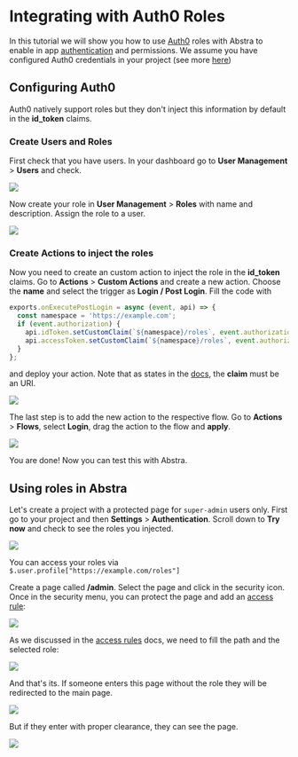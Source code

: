 # Integrating with Auth0 Roles

In this tutorial we will show you how to use [Auth0](https://auth0.com) roles with Abstra to enable in app [authentication](../../docs/project-settings/authentication.md) and permissions. We assume you have configured Auth0 credentials in your project (see more [here](auth-with-auth0.md))&#x20;

## Configuring Auth0

Auth0 natively support roles but they don't inject this information by default in the **id\_token** claims.&#x20;

### Create Users and Roles

First check that you have users. In your dashboard go to **User Management** > **Users** and check.

![](../../.gitbook/assets/users.gif)

Now create your role in **User Management** > **Roles** with name and description. Assign the role to a user.

![](../../.gitbook/assets/role.gif)

### Create Actions to inject the roles

Now you need to create an custom action to inject the role in the **id\_token** claims. Go to **Actions** > **Custom Actions** and create a new action. Choose the **name** and select the trigger as **Login / Post Login**. Fill the code with

```javascript
exports.onExecutePostLogin = async (event, api) => {
  const namespace = 'https://example.com';
  if (event.authorization) {
    api.idToken.setCustomClaim(`${namespace}/roles`, event.authorization.roles);
    api.accessToken.setCustomClaim(`${namespace}/roles`, event.authorization.roles);
  }
};
```

&#x20;and deploy your action. Note that as states in the [docs](https://auth0.com/docs/actions/triggers/post-login#add-user-roles-to-tokens), the **claim** must be an URI.

![](../../.gitbook/assets/create-action.gif)

The last step is to add the new action to the respective flow. Go to **Actions** > **Flows**, select **Login**, drag the action to the flow and **apply**.

![](../../.gitbook/assets/add-to-flow.gif)

You are done! Now you can test this with Abstra.

## Using roles in Abstra

Let's create a project with a protected page for `super-admin` users only. First go to your project and then **Settings** > **Authentication**. Scroll down to **Try now** and check to see the roles you injected.

![](<../../.gitbook/assets/image (49) (1) (1) (1).png>)

You can access your roles via `$.user.profile["https://example.com/roles"]`

Create a page called **/admin**. Select the page and click in the security icon. Once in the security menu, you can protect the page and add an [access rule](../../docs/project-settings/authentication.md#access-rules):

![](../../.gitbook/assets/create-rule.gif)

As we discussed in the [access rules](../../docs/project-settings/authentication.md#access-rules) docs, we need to fill the path and the selected role:

![](<../../.gitbook/assets/fill access rule.gif>)



And that's its. If someone enters this page without the role they will be redirected to the main page.

![](<../../.gitbook/assets/not logged in.gif>)

But if they enter with proper clearance, they can see the page.

![](../../.gitbook/assets/yes-role.gif)
